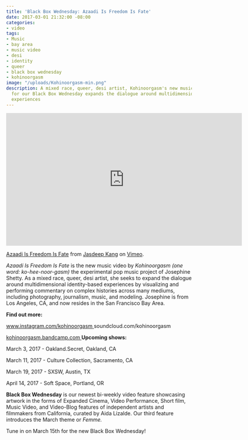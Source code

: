 ```yaml
---
title: 'Black Box Wednesday: Azaadi Is Freedom Is Fate'
date: 2017-03-01 21:32:00 -08:00
categories:
- video
tags:
- Music
- bay area
- music video
- desi
- identity
- queer
- black box wednesday
- kohinoorgasm
image: "/uploads/Kohinoorgasm-min.png"
description: A mixed race, queer, desi artist, Kohinoorgasm's new music video is featured
  for our Black Box Wednesday expands the dialogue around multidimensional identity-based
  experiences
---
```


<iframe src="https://player.vimeo.com/video/191591076" width="640" height="360" frameborder="0" webkitallowfullscreen mozallowfullscreen allowfullscreen></iframe>
<p><a href="https://vimeo.com/191591076">Azaadi Is Freedom Is Fate</a> from <a href="https://vimeo.com/user42651444">Jasdeep Kang</a> on <a href="https://vimeo.com">Vimeo</a>.</p>

*Azaadi Is Freedom Is Fate* is the new music video by *Kohinoorgasm (one word: ko-hee-noor-gasm)* the experimental pop music project of Josephine Shetty. As a mixed race, queer, desi artist, she seeks to expand the dialogue around multidimensional identity-based experiences by visualizing and performing commentary on complex histories across many mediums, including photography, journalism, music, and modeling. Josephine is from Los Angeles, CA, and now resides in the San Francisco Bay Area.

**Find out more:**

[www.instagram.com/kohinoorgasm
](www.instagram.com/kohinoorgasm)
soundcloud.com/kohinoorgasm

[kohinoorgasm.bandcamp.com
](kohinoorgasm.bandcamp.com)
**Upcoming shows:**

March 3, 2017 - Oakland.Secret, Oakland, CA

March 11, 2017 - Culture Collection, Sacramento, CA

March 19, 2017 - SXSW, Austin, TX

April 14, 2017 - Soft Space, Portland, OR

**Black Box Wednesday** is our newest bi-weekly video feature showcasing artwork in the forms of Expanded Cinema, Video Performance, Short film, Music Video, and Video-Blog features of independent artists and filmmakers from California, curated by Aida Lizalde. Our third feature introduces the March theme or *Femme.*

Tune in on March 15th for the new Black Box Wednesday!